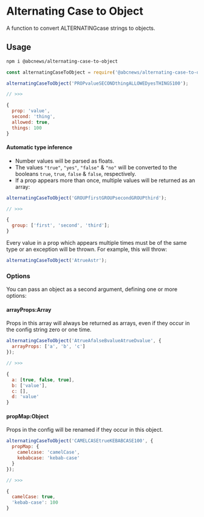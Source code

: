 # Alternating Case to Object

A function to convert ALTERNATINGcase strings to objects.

## Usage

```sh
npm i @abcnews/alternating-case-to-object
```

```javascript
const alternatingCaseToObject = require('@abcnews/alternating-case-to-object');

alternatingCaseToObject('PROPvalueSECONDthingALLOWEDyesTHINGS100');

// >>>

{
  prop: 'value',
  second: 'thing',
  allowed: true,
  things: 100
}
```

#### Automatic type inference

- Number values will be parsed as floats.
- The values `"true"`, `"yes"`, `"false"` & `"no"` will be converted to the booleans `true`, `true`, `false` & `false`, respectively.
- If a prop appears more than once, multiple values will be returned as an array:

```javascript
alternatingCaseToObject('GROUPfirstGROUPsecondGROUPthird');

// >>>

{
  group: ['first', 'second', 'third'];
}
```

Every value in a prop which appears multiple times must be of the same type or an exception will be thrown. For example, this will throw:

```javascript
alternatingCaseToObject('AtrueAstr');
```

### Options

You can pass an object as a second argument, defining one or more options:

#### arrayProps:Array

Props in this array will always be returned as arrays, even if they occur in the config string zero or one time.

```javascript
alternatingCaseToObject('AtrueAfalseBvalueAtrueDvalue', {
  arrayProps: ['a', 'b', 'c']
});

// >>>

{
  a: [true, false, true],
  b: ['value'],
  c: [],
  d: 'value'
}
```

#### propMap:Object

Props in the config will be renamed if they occur in this object.

```javascript
alternatingCaseToObject('CAMELCASEtrueKEBABCASE100', {
  propMap: {
    camelcase: 'camelCase',
    kebabcase: 'kebab-case'
  }
});

// >>>

{
  camelCase: true,
  'kebab-case': 100
}
```
